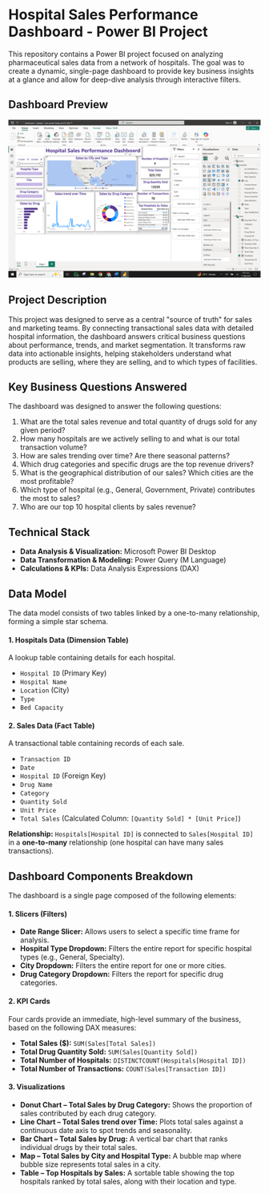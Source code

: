 # Hospital Sales Performance Dashboard - Power BI Project

This repository contains a Power BI project focused on analyzing pharmaceutical sales data from a network of hospitals. The goal was to create a dynamic, single-page dashboard to provide key business insights at a glance and allow for deep-dive analysis through interactive filters.

## Dashboard Preview

![Dashboard Screenshot](https://raw.githubusercontent.com/mmuazzamahmad/power-bi-hospital-sales-performance-dashboard/main/Power%20BI%20-%20Hospital%20Sales%20Performance%20Dashboard%20-%20Muhammad%20Muazzam%20Ahmad.png)

## Project Description

This project was designed to serve as a central "source of truth" for sales and marketing teams. By connecting transactional sales data with detailed hospital information, the dashboard answers critical business questions about performance, trends, and market segmentation. It transforms raw data into actionable insights, helping stakeholders understand what products are selling, where they are selling, and to which types of facilities.

## Key Business Questions Answered

The dashboard was designed to answer the following questions:

1.  What are the total sales revenue and total quantity of drugs sold for any given period?
2.  How many hospitals are we actively selling to and what is our total transaction volume?
3.  How are sales trending over time? Are there seasonal patterns?
4.  Which drug categories and specific drugs are the top revenue drivers?
5.  What is the geographical distribution of our sales? Which cities are the most profitable?
6.  Which type of hospital (e.g., General, Government, Private) contributes the most to sales?
7.  Who are our top 10 hospital clients by sales revenue?

## Technical Stack

*   **Data Analysis & Visualization:** Microsoft Power BI Desktop
*   **Data Transformation & Modeling:** Power Query (M Language)
*   **Calculations & KPIs:** Data Analysis Expressions (DAX)

## Data Model

The data model consists of two tables linked by a one-to-many relationship, forming a simple star schema.

#### 1. Hospitals Data (Dimension Table)
A lookup table containing details for each hospital.
*   `Hospital ID` (Primary Key)
*   `Hospital Name`
*   `Location` (City)
*   `Type`
*   `Bed Capacity`

#### 2. Sales Data (Fact Table)
A transactional table containing records of each sale.
*   `Transaction ID`
*   `Date`
*   `Hospital ID` (Foreign Key)
*   `Drug Name`
*   `Category`
*   `Quantity Sold`
*   `Unit Price`
*   `Total Sales` (Calculated Column: `[Quantity Sold] * [Unit Price]`)

**Relationship:** `Hospitals[Hospital ID]` is connected to `Sales[Hospital ID]` in a **one-to-many** relationship (one hospital can have many sales transactions).

## Dashboard Components Breakdown

The dashboard is a single page composed of the following elements:

#### **1. Slicers (Filters)**
*   **Date Range Slicer:** Allows users to select a specific time frame for analysis.
*   **Hospital Type Dropdown:** Filters the entire report for specific hospital types (e.g., General, Specialty).
*   **City Dropdown:** Filters the entire report for one or more cities.
*   **Drug Category Dropdown:** Filters the report for specific drug categories.

#### **2. KPI Cards**
Four cards provide an immediate, high-level summary of the business, based on the following DAX measures:
*   **Total Sales ($):** `SUM(Sales[Total Sales])`
*   **Total Drug Quantity Sold:** `SUM(Sales[Quantity Sold])`
*   **Total Number of Hospitals:** `DISTINCTCOUNT(Hospitals[Hospital ID])`
*   **Total Number of Transactions:** `COUNT(Sales[Transaction ID])`

#### **3. Visualizations**
*   **Donut Chart – Total Sales by Drug Category:** Shows the proportion of sales contributed by each drug category.
*   **Line Chart – Total Sales trend over Time:** Plots total sales against a continuous date axis to spot trends and seasonality.
*   **Bar Chart – Total Sales by Drug:** A vertical bar chart that ranks individual drugs by their total sales.
*   **Map – Total Sales by City and Hospital Type:** A bubble map where bubble size represents total sales in a city.
*   **Table – Top Hospitals by Sales:** A sortable table showing the top hospitals ranked by total sales, along with their location and type.
